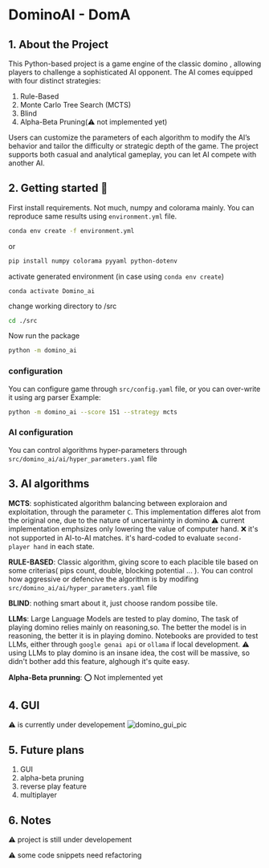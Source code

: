 # DominoAI - DomA

## 1. About the Project
This Python-based project is a game engine of the classic domino , allowing players to challenge a sophisticated AI opponent. The AI comes equipped with four distinct strategies:
  1. Rule-Based
  2. Monte Carlo Tree Search (MCTS)
  3. Blind
  4. Alpha-Beta Pruning(:warning: not implemented yet)
   
Users can customize the parameters of each algorithm to modify the AI’s behavior and tailor the difficulty or strategic depth of the game.
The project supports both casual and analytical gameplay, you can let AI compete with another AI.

## 2. Getting started :rocket: 
First install requirements. Not much, numpy and colorama mainly. You can reproduce same results using `environment.yml` file.

 ```bash
 conda env create -f environment.yml
```
or 
 ```bash
 pip install numpy colorama pyyaml python-dotenv
```

activate generated environment (in case using `conda env create`) 
 ```anaconda
 conda activate Domino_ai
```

change working directory to /src
 ```bash
 cd ./src
```

Now run the package
 ```bash
 python -m domino_ai
```

### configuration 
You can configure game through `src/config.yaml` file, or you can over-write it using arg parser
Example:
 ```bash
 python -m domino_ai --score 151 --strategy mcts
```

### AI configuration 
You can control algorithms hyper-parameters through `src/domino_ai/ai/hyper_parameters.yaml` file

## 3. AI algorithms
**MCTS**: sophisticated algorithm balancing between exploraion and exploitation, through the parameter `C`. This implementation differes alot from the original one, due to the nature of uncertaininty in domino
:warning: current implementation emphsizes only lowering the value of computer hand.
:x: it's not supported in AI-to-AI matches. it's hard-coded to evaluate `second-player hand` in each state.

**RULE-BASED**: Classic algorithm, giving score to each placible tile based on some criterias( pips count, double, blocking potential ... ).
You can control how aggressive or defencive the algorithm is by modifing `src/domino_ai/ai/hyper_parameters.yaml` file

**BLIND**: nothing smart about it, just choose random possibe tile.

**LLMs**: Large Language Models are tested to play domino, The task of playing domino relies mainly on reasoning,so. The better the model is in reasoning, the better it is in playing domino. Notebooks are provided to test LLMs, either through `google genai api` or `ollama` if local development.
:warning: using LLMs to play domino is an insane idea, the cost will be massive, so didn't bother add this feature, alghough it's quite easy.

**Alpha-Beta prunning**: :o: Not implemented yet


## 4. GUI
:warning: is currently under developement 
![domino_gui_pic](https://github.com/user-attachments/assets/e7751286-7c19-4ad6-8afa-c7abbc40fc91)

## 5. Future plans
 1. GUI
 2. alpha-beta pruning
 3. reverse play feature
 4. multiplayer
 
 ## 6. Notes
 :warning: project is still under developement
 
 :warning: some code snippets need refactoring
 
